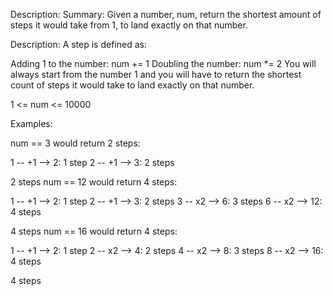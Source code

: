 Description:
Summary:
Given a number, num, return the shortest amount of steps it would take from 1, to land exactly on that number.

Description:
A step is defined as:

Adding 1 to the number: num += 1
Doubling the number: num *= 2
You will always start from the number 1 and you will have to return the shortest count of steps it would take to land exactly on that number.

1 <= num <= 10000

Examples:

num == 3 would return 2 steps:

1 -- +1 --> 2:        1 step
2 -- +1 --> 3:        2 steps

2 steps
num == 12 would return 4 steps:

1 -- +1 --> 2:        1 step
2 -- +1 --> 3:        2 steps
3 -- x2 --> 6:        3 steps
6 -- x2 --> 12:       4 steps

4 steps
num == 16 would return 4 steps:

1 -- +1 --> 2:        1 step
2 -- x2 --> 4:        2 steps
4 -- x2 --> 8:        3 steps
8 -- x2 --> 16:       4 steps

4 steps